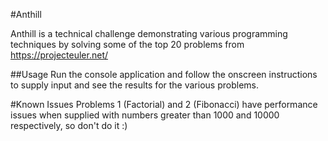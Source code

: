 ﻿#Anthill

Anthill is a technical challenge demonstrating various programming techniques by solving some of the top 20 problems from https://projecteuler.net/ 

##Usage
Run the console application and follow the onscreen instructions to supply input and see the results for the various problems.

#Known Issues
Problems 1 (Factorial) and 2 (Fibonacci) have performance issues when supplied with numbers greater than 1000 and 10000 respectively, so don't do it :)